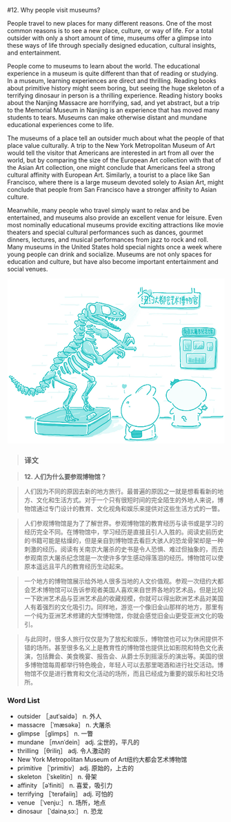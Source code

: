 #12. Why people visit museums?

People travel to new places for many different reasons. One of the most common reasons is to see a new place, culture, or way of life. For a total outsider with only a short amount of time, museums offer a glimpse into these ways of life through specially designed education, cultural insights, and entertainment.

People come to museums to learn about the world. The educational experience in a museum is quite different than that of reading or studying. In a museum, learning experiences are direct and thrilling. Reading books about primitive history might seem boring, but seeing the huge skeleton of a terrifying dinosaur in person is a thrilling experience. Reading history books about the Nanjing Massacre are horrifying, sad, and yet abstract, but a trip to the Memorial Museum in Nanjing is an experience that has moved many students to tears. Museums can make otherwise distant and mundane educational experiences come to life.

The museums of a place tell an outsider much about what the people of that place value culturally. A trip to the New York Metropolitan Museum of Art would tell the visitor that Americans are interested in art from all over the world, but by comparing the size of the European Art collection with that of the Asian Art collection, one might conclude that Americans feel a strong cultural affinity with European Art. Similarly, a tourist to a place like San Francisco, where there is a large museum devoted solely to Asian Art, might conclude that people from San Francisco have a stronger affinity to Asian culture.

Meanwhile, many people who travel simply want to relax and be entertained, and museums also provide an excellent venue for leisure. Even most nominally educational museums provide exciting attractions like movie theaters and special cultural performances such as dances, gourmet dinners, lectures, and musical performances from jazz to rock and roll. Many museums in the United States hold special nights once a week where young people can drink and socialize. Museums are not only spaces for education and culture, but have also become important entertainment and social venues.

![](images/TOEFL-iBT-High-Score-Essays-012.jpg)

> ### 译文

> **12. 人们为什么要参观博物馆？**

> 人们因为不同的原因去新的地方旅行。最普遍的原因之一就是想看看新的地方、文化和生活方式。对于一个只有很短时间的完全陌生的外地人来说，博物馆通过专门设计的教育、文化视角和娱乐来提供对这些生活方式的一瞥。

> 人们参观博物馆是为了了解世界。参观博物馆的教育经历与读书或是学习的经历完全不同。在博物馆中，学习经历是直接且引人入胜的。阅读史前历史的书籍可能是枯燥的，但是亲自到博物馆去看巨大骇人的恐龙骨架却是一种刺激的经历。阅读有关南京大屠杀的史书是令人恐惧、难过但抽象的，而去参观南京大屠杀纪念馆是一次使许多学生感动得落泪的经历。博物馆可以使原本遥远且平凡的教育经历生动起来。

> 一个地方的博物馆展示给外地人很多当地的人文价值观。参观一次纽约大都会艺术博物馆可以告诉参观者美国人喜欢来自世界各地的艺术品，但是比较一下欧洲艺术品与亚洲艺术品的收藏规模，你就可以得出欧洲艺术品对美国人有着强烈的文化吸引力。同样地，游览一个像旧金山那样的地方，那里有一个纯为亚洲艺术修建的大型博物馆，你就会感觉旧金山更受亚洲文化的吸引。

> 与此同时，很多人旅行仅仅是为了放松和娱乐，博物馆也可以为休闲提供不错的场所。甚至很多名义上是教育性的博物馆也提供比如影院和特色文化表演，包括舞会、美食晚宴、报告会、从爵士乐到摇滚乐的演出等。美国的很多博物馆每周都举行特色晚会，年轻人可以去那里喝酒和进行社交活动。博物馆不仅是进行教育和文化活动的场所，而且已经成为重要的娱乐和社交场所。

### Word List

 * outsider ［ˌautˈsaidə］ n. 外人
 * massacre ［ˈmæsəkə］ n. 大屠杀
 * glimpse ［glimps］ n. 一瞥
 * mundane ［mʌnˈdein］ adj. 尘世的，平凡的
 * thrilling ［θriliŋ］ adj. 令人激动的
 * New York Metropolitan Museum of Art纽约大都会艺术博物馆
 * primitive ［ˈprimitiv］ adj. 原始的，上古的
 * skeleton ［ˈskelitin］ n. 骨架
 * affinity ［əˈfiniti］ n. 喜爱，吸引力
 * terrifying ［ˈterəfaiiŋ］ adj. 可怕的
 * venue ［ˈvenju:］ n. 场所，地点
 * dinosaur ［ˈdainəˌsɔ:］ n. 恐龙
